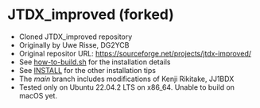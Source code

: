 # JTDX\_improved (forked)

* Cloned JTDX\_improved repository
* Originally by Uwe Risse, DG2YCB
* Original repositor URL: <https://sourceforge.net/projects/jtdx-improved/>
* See [how-to-build.sh](./how-to-build.sh) for the installation details
* See [INSTALL](./INSTALL) for the other installation tips
* The *main* branch includes modifications of Kenji Rikitake, JJ1BDX
* Tested only on Ubuntu 22.04.2 LTS on x86\_64. Unable to build on macOS yet.

